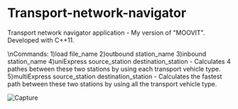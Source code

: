 # Transport-network-navigator
Transport network navigator application - My version of "MOOVIT". Developed  with C++11.

\nCommands:
1)load file_name
2)outbound station_name
3)inbound station_name
4)uniExpress source_station destination_station - Calculates 4 pathes between these two stations by using each transport vehicle type.
5)multiExpress source_station destination_station - Calculates the fastest path between these two stations by using all the transport vehicle type.

![Capture](https://user-images.githubusercontent.com/101214168/174071821-c9a0f20f-0c07-4f49-ad8f-308b758fa9d9.JPG)
